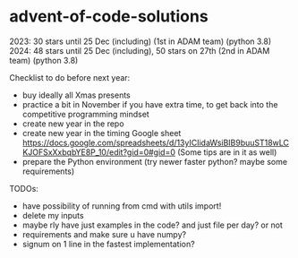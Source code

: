 # advent-of-code-solutions

2023: 30 stars until 25 Dec (including) (1st in ADAM team) (python 3.8)
2024: 48 stars until 25 Dec (including), 50 stars on 27th (2nd in ADAM team) (python 3.8)

Checklist to do before next year:
* buy ideally all Xmas presents
* practice a bit in November if you have extra time, to get back into the competitive programming mindset
* create new year in the repo
* create new year in the timing Google sheet https://docs.google.com/spreadsheets/d/13yICIidaWsiBIB9buuST18wLCKJOFSxXxbqbYE8P_10/edit?gid=0#gid=0 (Some tips are in it as well)
* prepare the Python environment (try newer faster python? maybe some requirements)

TODOs:
* have possibility of running from cmd with utils import!
* delete my inputs
* maybe rly have just examples in the code? and just file per day? or not
* requirements and make sure u have numpy?
* signum on 1 line in the fastest implementation?
